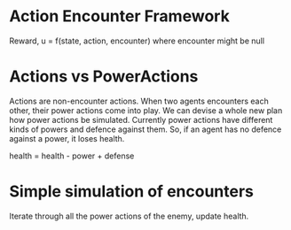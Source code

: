 # Action Encounter Framework

Reward, u  = f(state, action, encounter) where encounter might be null


# Actions vs PowerActions

Actions are non-encounter actions. When two agents encounters each other, their power actions come into play. We can devise a whole new plan how power actions be simulated. Currently power actions have different kinds of powers and defence against them. So, if an agent has no defence against a power, it loses health.

health = health - power + defense

# Simple simulation of encounters

Iterate through all the power actions of the enemy, update health.